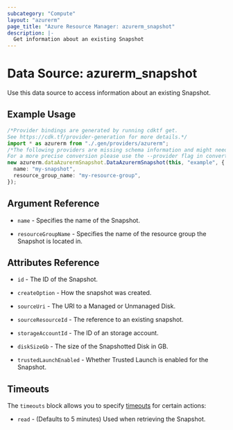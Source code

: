 ```yaml
---
subcategory: "Compute"
layout: "azurerm"
page_title: "Azure Resource Manager: azurerm_snapshot"
description: |-
  Get information about an existing Snapshot
---
```


# Data Source: azurerm\_snapshot

Use this data source to access information about an existing Snapshot.

## Example Usage

```typescript
/*Provider bindings are generated by running cdktf get.
See https://cdk.tf/provider-generation for more details.*/
import * as azurerm from "./.gen/providers/azurerm";
/*The following providers are missing schema information and might need manual adjustments to synthesize correctly: azurerm.
For a more precise conversion please use the --provider flag in convert.*/
new azurerm.dataAzurermSnapshot.DataAzurermSnapshot(this, "example", {
  name: "my-snapshot",
  resource_group_name: "my-resource-group",
});

```

## Argument Reference

*   `name` - Specifies the name of the Snapshot.

*   `resourceGroupName` - Specifies the name of the resource group the Snapshot is located in.

## Attributes Reference

*   `id` - The ID of the Snapshot.

*   `createOption` - How the snapshot was created.

*   `sourceUri` - The URI to a Managed or Unmanaged Disk.

*   `sourceResourceId` - The reference to an existing snapshot.

*   `storageAccountId` - The ID of an storage account.

*   `diskSizeGb` - The size of the Snapshotted Disk in GB.

*   `trustedLaunchEnabled` - Whether Trusted Launch is enabled for the Snapshot.

## Timeouts

The `timeouts` block allows you to specify [timeouts](https://www.terraform.io/language/resources/syntax#operation-timeouts) for certain actions:

* `read` - (Defaults to 5 minutes) Used when retrieving the Snapshot.
